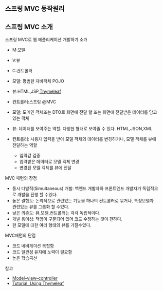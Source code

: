 ## 스프링 MVC 동작원리

## 스프링 MVC 소개
스프링 MVC로 웹 애플리케이션 개발하기 소개

- M:모델
- V:뷰
- C:컨트롤러

- 모델: 평범한 자바객체 POJO
- 뷰:HTML,JSP,[Thymeleaf](https://www.thymeleaf.org/doc/tutorials/2.1/usingthymeleaf.html)
- 컨트롤러:스프링 @MVC

- 모델: 도메인 객체또는 DTO로 화면에 전달 할 또는 화면에 전달받은 데이터를 담고있는 객체
- 뷰: 데이터를 보여주는 역할. 다양한 형태로 보여줄 수 있다. HTML,JSON,XML
- 컨트롤러: 사용자 입력을 받아 모델 객체의 데이터를 변경하거나, 모델 객체를 뷰에 전달하는 역할
    - 입력값 검증
    - 입력받은 데이터로 모델 객체 변경
    - 변경된 모델 객체를 뷰에 전달

MVC 패턴의 장점
- 동시 다발적(Simultaneous) 개발: 백엔드 개발자와 프론트엔드 개발자가 독립적으로 개발을 진행 할 수있다.
- 높은 결합도: 논리적으로 관련있는 기능을 하나의 컨트롤러로 묶거나, 특정모델과 관련있는 뷰를 그룹화 할 수있다.
- 낮은 의존도: 뷰,모델,컨트롤러는 각각 독립적이다.
- 개발 용이성: 책임이 구분되어 있어 코드 수정하는 것이 편하다.
- 한 모델에 대한 여러 형태의 뷰를 가질수있다.

MVC패턴의 단점
- 코드 네비게이션 복잡함
- 코드 일관성 유지에 노력이 필요함
- 높은 학습곡선

참고  
- [Model–view–controller](https://en.wikipedia.org/wiki/Model%E2%80%93view%E2%80%93controller)
- [Tutorial: Using Thymeleaf](https://www.thymeleaf.org/doc/tutorials/2.1/usingthymeleaf.html)
